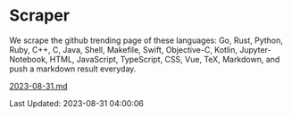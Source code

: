 # Scraper

We scrape the github trending page of these languages: Go, Rust, Python, Ruby, C++, C, Java, Shell, Makefile, Swift, Objective-C, Kotlin, Jupyter-Notebook, HTML, JavaScript, TypeScript, CSS, Vue, TeX, Markdown, and push a markdown result everyday.

[2023-08-31.md](https://github.com/yangwenmai/github-trending-backup/blob/master/2023-08-31.md)

Last Updated: 2023-08-31 04:00:06
